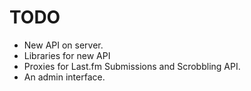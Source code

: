 # TODO

- New API on server.
- Libraries for new API
- Proxies for Last.fm Submissions and Scrobbling API.
- An admin interface.
